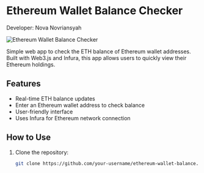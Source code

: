 # Ethereum Wallet Balance Checker
Developer: Nova Novriansyah

![Ethereum Wallet Balance Checker](eth-wallet-balance-screenshot.png)

Simple web app to check the ETH balance of Ethereum wallet addresses. Built with Web3.js and Infura, this app allows users to quickly view their Ethereum holdings.

## Features

- Real-time ETH balance updates
- Enter an Ethereum wallet address to check balance
- User-friendly interface
- Uses Infura for Ethereum network connection

## How to Use

1. Clone the repository:

   ```bash
   git clone https://github.com/your-username/ethereum-wallet-balance.git
